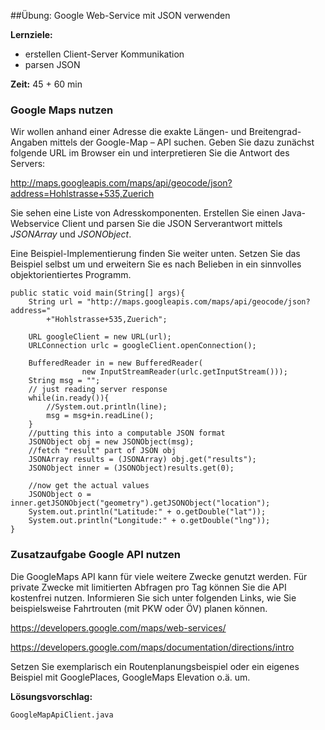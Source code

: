 ##Übung: Google Web-Service mit JSON verwenden

**Lernziele:**

* erstellen Client-Server Kommunikation
* parsen JSON

**Zeit:** 45 + 60 min

### Google Maps nutzen

Wir wollen anhand einer Adresse die exakte Längen- und Breitengrad-Angaben mittels der Google-Map – API suchen. Geben Sie dazu zunächst folgende URL im Browser ein und interpretieren Sie die Antwort des Servers:

<http://maps.googleapis.com/maps/api/geocode/json?address=Hohlstrasse+535,Zuerich>

Sie sehen eine Liste von Adresskomponenten. Erstellen Sie einen
Java-Webservice Client und parsen Sie die JSON Serverantwort mittels
*JSONArray* und *JSONObject*.

Eine Beispiel-Implementierung finden Sie weiter unten. Setzen Sie das
Beispiel selbst um und erweitern Sie es nach Belieben in ein sinnvolles
objektorientiertes Programm.

~~~~~~~~~~~~~~~~~~~
public static void main(String[] args){
	String url = "http://maps.googleapis.com/maps/api/geocode/json?address=" 
		+"Hohlstrasse+535,Zuerich";
	
	URL googleClient = new URL(url);		
	URLConnection urlc = googleClient.openConnection();
			
	BufferedReader in = new BufferedReader(
				new InputStreamReader(urlc.getInputStream()));
	String msg = "";
	// just reading server response
	while(in.ready()){
		//System.out.println(line);
		msg = msg+in.readLine();
	}
	//putting this into a computable JSON format 
	JSONObject obj = new JSONObject(msg);
	//fetch "result" part of JSON obj
	JSONArray results = (JSONArray) obj.get("results");
	JSONObject inner = (JSONObject)results.get(0);
			
	//now get the actual values 
	JSONObject o = inner.getJSONObject("geometry").getJSONObject("location");
	System.out.println("Latitude:" + o.getDouble("lat"));
	System.out.println("Longitude:" + o.getDouble("lng"));
}
~~~~~~~~~~~~~~~~~~~~~

### Zusatzaufgabe Google API nutzen

Die GoogleMaps API kann für viele weitere Zwecke genutzt werden. Für
private Zwecke mit limitierten Abfragen pro Tag können Sie die API
kostenfrei nutzen. Informieren Sie sich unter folgenden Links, wie Sie
beispielsweise Fahrtrouten (mit PKW oder ÖV) planen können.

<https://developers.google.com/maps/web-services/>

<https://developers.google.com/maps/documentation/directions/intro>

Setzen Sie exemplarisch ein Routenplanungsbeispiel oder ein eigenes
Beispiel mit GooglePlaces, GoogleMaps Elevation o.ä. um.


**Lösungsvorschlag:**

`GoogleMapApiClient.java`
